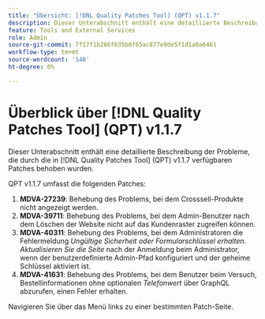 ```yaml
---
title: "Übersicht: [!DNL Quality Patches Tool] (QPT) v1.1.7"
description: Dieser Unterabschnitt enthält eine detaillierte Beschreibung der Probleme, die durch die in [!DNL Quality Patches Tool]  (QPT) v1.1.7 verfügbaren Patches behoben wurden.
feature: Tools and External Services
role: Admin
source-git-commit: 7f17f1b286f635b8f65ac877e9de5f1d1a6a6461
workflow-type: tm+mt
source-wordcount: '148'
ht-degree: 0%

---
```


# Überblick über [!DNL Quality Patches Tool] (QPT) v1.1.7

Dieser Unterabschnitt enthält eine detaillierte Beschreibung der Probleme, die durch die in [!DNL Quality Patches Tool] (QPT) v1.1.7 verfügbaren Patches behoben wurden.

QPT v1.1.7 umfasst die folgenden Patches:

1. **MDVA-27239**: Behebung des Problems, bei dem Crosssell-Produkte nicht angezeigt werden.
1. **MDVA-39711**: Behebung des Problems, bei dem Admin-Benutzer nach dem Löschen der Website nicht auf das Kundenraster zugreifen können.
1. **MDVA-40311**: Behebung des Problems, bei dem Administratoren die Fehlermeldung *Ungültige Sicherheit oder Formularschlüssel erhalten. Aktualisieren Sie die Seite* nach der Anmeldung beim Administrator, wenn der benutzerdefinierte Admin-Pfad konfiguriert und der geheime Schlüssel aktiviert ist.
1. **MDVA-41631**: Behebung des Problems, bei dem Benutzer beim Versuch, Bestellinformationen ohne optionalen *Telefonwert* über GraphQL abzurufen, einen Fehler erhalten.


Navigieren Sie über das Menü links zu einer bestimmten Patch-Seite.
